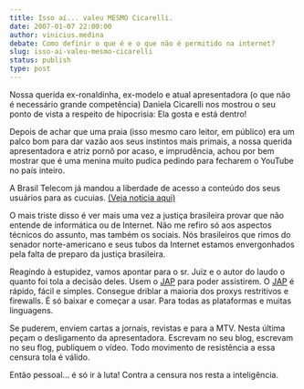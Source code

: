 ```yaml
---
title: Isso aí... valeu MESMO Cicarelli.
date: 2007-01-07 22:00:00
author: vinicius.medina
debate: Como definir o que é e o que não é permitido na internet?
slug: isso-ai-valeu-mesmo-cicarelli
status: publish 
type: post
---
```


Nossa querida ex-ronaldinha, ex-modelo e atual apresentadora (o que não é necessário grande competência) Daniela Cicarelli nos mostrou o seu ponto de vista a respeito de hipocrisia: Ela gosta e está dentro!  
  
Depois de achar que uma praia (isso mesmo caro leitor, em público) era um palco bom para dar vazão aos seus instintos mais primais, a nossa querida apresentadora e atriz pornô por acaso, e imprudência, achou por bem mostrar que é uma menina muito pudica pedindo para fecharem o YouTube no país inteiro.  
  
A Brasil Telecom já mandou a liberdade de acesso a conteúdo dos seus usuários para as cucuias. [(Veja noticia aqui)](http://www.odontopalm.com.br/gsf/arquivo/2007/01/exclusivo_brasi.html)  
  
O mais triste disso é ver mais uma vez a justiça brasileira provar que não entende de informática ou de Internet. Não me refiro só aos aspectos técnicos do assunto, mas também os sociais. Nós brasileiros que rimos do senador norte-americano e seus tubos da Internet estamos envergonhados pela falta de preparo da justiça brasileira.      
  
Reagindo à estupidez, vamos apontar para o sr. Juiz e o autor do laudo o quanto foi tola a decisão deles. Usem o [JAP](http://anon.inf.tu-dresden.de/index_en.html) para poder assistirem. O [JAP](http://anon.inf.tu-dresden.de/index_en.html) é rápido, fácil e simples. Consegue driblar a maioria dos proxys restritivos e firewalls. É só baixar e começar a usar. Para todas as plataformas e muitas linguagens.  
  
Se puderem, enviem cartas a jornais, revistas e para a MTV. Nesta última peçam o desligamento da apresentadora. Escrevam no seu blog, escrevam no seu flog, publiquem o vídeo. Todo movimento de resistência a essa censura tola é válido.  
  
Então pessoal... é só ir à luta! Contra a censura nos resta a inteligência.
